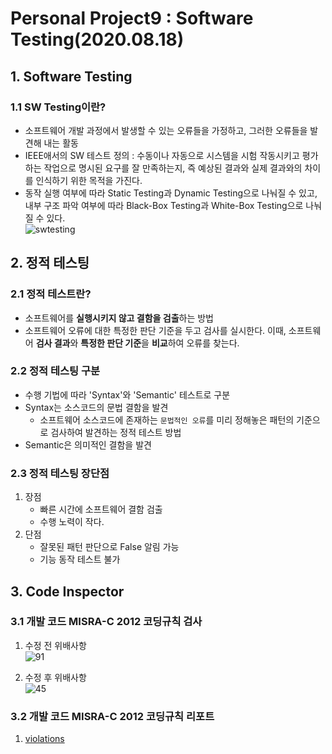 # Personal Project9 : Software Testing(2020.08.18)

## 1. Software Testing

### 1.1 SW Testing이란?
* 소프트웨어 개발 과정에서 발생할 수 있는 오류들을 가정하고, 그러한 오류들을 발견해 내는 활동
* IEEE애서의 SW 테스트 정의 : 수동이나 자동으로 시스템을 시험 작동시키고 평가하는 작업으로 명시된 요구를 잘 만족하는지, 즉 예상된 결과와 실제 결과와의 차이를 인식하기 위한 목적을 가진다.
* 동작 실행 여부에 따라 Static Testing과 Dynamic Testing으로 나눠질 수 있고, 내부 구조 파악 여부에 따라 Black-Box Testing과 White-Box Testing으로 나눠질 수 있다.  
![swtesting](/uploads/2956a060a7d3d602ae99f668642f6bca/swtesting.PNG)

## 2. 정적 테스팅

### 2.1 정적 테스트란?
* 소프트웨어를 **실행시키지 않고 결함을 검출**하는 방법
* 소프트웨어 오류에 대한 특정한 판단 기준을 두고 검사를 실시한다. 이때, 소프트웨어 **검사 결과**와 **특정한 판단 기준**을 **비교**하여 오류를 찾는다.

### 2.2 정적 테스팅 구분
* 수행 기법에 따라 'Syntax'와 'Semantic' 테스트로 구분
* Syntax는 소스코드의 문법 결함을 발견
  * 소프트웨어 소스코드에 존재하는 `문법적인 오류`를 미리 정해놓은 패턴의 기준으로 검사하여 발견하는 정적 테스트 방법
* Semantic은 의미적인 결함을 발견

### 2.3 정적 테스팅 장단점
1. 장점
    * 빠른 시간에 소프트웨어 결함 검출
    * 수행 노력이 작다.
2. 단점
    * 잘못된 패턴 판단으로 False 알림 가능
    * 기능 동작 테스트 불가

## 3. Code Inspector

### 3.1 개발 코드 MISRA-C 2012 코딩규칙 검사
1. 수정 전 위배사항  
![91](/uploads/f69adacfe0260f1f68d326c53a9ff51d/91.PNG)

2. 수정 후 위배사항  
![45](/uploads/1db559f2f19e96624f096de05ad9db86/45.PNG)

### 3.2 개발 코드 MISRA-C 2012 코딩규칙 리포트
1. [violations](https://git.ajou.ac.kr/Jieuni/battle_c/-/blob/master/Project9%20-%20Software%20Testing/violations.pdf)
